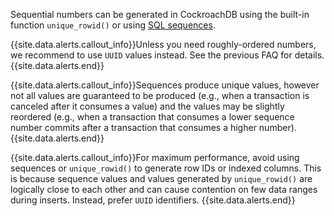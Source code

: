 Sequential numbers can be generated in CockroachDB using the built-in
function `unique_rowid()` or using [SQL sequences](create-sequence.html).

{{site.data.alerts.callout_info}}Unless you need roughly-ordered
numbers, we recommend to use `UUID` values instead. See the previous
FAQ for details.{{site.data.alerts.end}}

{{site.data.alerts.callout_info}}Sequences produce <emph>unique</emph>
values, however not all values are guaranteed to be produced (e.g.,
when a transaction is canceled after it consumes a value) and the
values may be slightly reordered (e.g., when a transaction that
consumes a lower sequence number commits after a transaction that
consumes a higher number).{{site.data.alerts.end}}

{{site.data.alerts.callout_info}}For maximum performance, avoid using
sequences or <code>unique_rowid()</code> to generate row IDs or
indexed columns. This is because sequence values and values generated
by <code>unique_rowid()</code> are logically close to each other and
can cause contention on few data ranges during inserts. Instead,
prefer <code>UUID</code> identifiers.
{{site.data.alerts.end}}

